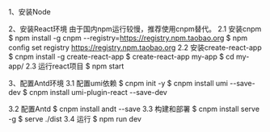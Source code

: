 1、安装Node

2、安装React环境
由于国内npm运行较慢，推荐使用cnpm替代。
2.1 安装cnpm
$ npm install -g cnpm --registry=https://registry.npm.taobao.org
$ npm config set registry https://registry.npm.taobao.org
2.2 安装create-react-app
$ cnpm install -g create-react-app
$ create-react-app my-app
$ cd my-app/
2.3 运行react项目
$ npm start

3、配置Antd环境
3.1 配置umi依赖
$ cnpm init -y
$ cnpm install umi --save-dev
$ cnpm install umi-plugin-react --save-dev

3.2 配置Antd
$ cnpm install andt --save
3.3 构建和部署
$ cnpm install serve -g
$ serve ./dist
3.4 运行
$ npm run dev